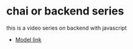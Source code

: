 # chai or backend series

this is a video series on backend with javascript

- [Model link](https://app.eraser.io/workspace/YtPqZ1VogxGy1jzIDkzj)